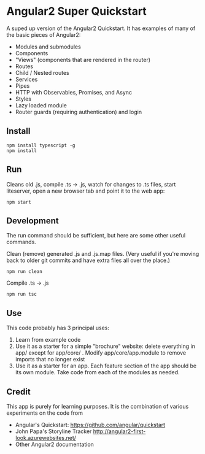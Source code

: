 # Angular2 Super Quickstart

A suped up version of the Angular2 Quickstart. It has examples of many of the basic pieces of Angular2:
* Modules and submodules
* Components
* "Views" (components that are rendered in the router)
* Routes
* Child / Nested routes 
* Services
* Pipes
* HTTP with Observables, Promises, and Async
* Styles
* Lazy loaded module
* Router guards (requiring authentication) and login


## Install
```
npm install typescript -g
npm install
```

## Run
Cleans old .js, compile .ts -> .js, watch for changes to .ts files, start liteserver, open a new browser tab and point it to the web app:
```
npm start
```


## Development
The run command should be sufficient, but here are some other useful commands.

Clean (remove) generated .js and .js.map files. (Very useful if you're moving back to older git commits and have extra files all over the place.)
```
npm run clean
```

Compile .ts -> .js
```
npm run tsc
```

## Use
This code probably has 3 principal uses:
1) Learn from example code
2) Use it as a starter for a simple "brochure" website: delete everything in app/ except for app/core/ . Modify app/core/app.module to remove imports that no longer exist
3) Use it as a starter for an app. Each feature section of the app should be its own module. Take code from each of the modules as needed.

## Credit
This app is purely for learning purposes. It is the combination of various experiments on the code from 
* Angular's Quickstart: https://github.com/angular/quickstart
* John Papa's Storyline Tracker http://angular2-first-look.azurewebsites.net/
* Other Angular2 documentation 


